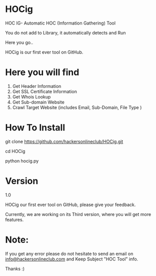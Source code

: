 # HOCig
HOC IG- Automatic HOC (Information Gathering) Tool

You do not add to Library, it automatically detects and Run

Here you go..

HOCig is our first ever tool on GitHub.


# Here you will find
1.  Get Header Information
2.  Get SSL Certificate Information
3.  Get Whois Lookup
4.  Get Sub-domain Website
5.  Crawl Target Website (includes Email, Sub-Domain, File Type )

# How To Install

git clone https://github.com/hackersonlineclub/HOCig.git

cd HOCig

python hocig.py

# Version
1.0


HOCig our first ever tool on GitHub, please give your feedback. 


Currently, we are working on its Third version, where you will get more features.

# Note: 
If you get any error please do not hesitate to send an email on info@hackersonlineclub.com and Keep Subject "HOC Tool" info.

Thanks :)
